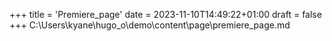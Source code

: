 +++
title = 'Premiere_page'
date = 2023-11-10T14:49:22+01:00
draft = false
+++
C:\Users\kyane\hugo_o\demo\content\page\premiere_page.md